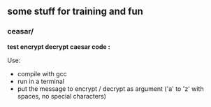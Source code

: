 ## some stuff for training and fun

### ceasar/
**test encrypt decrypt caesar code :**  

Use:
- compile with gcc
- run in a terminal
- put the message to encrypt / decrypt as argument ('a' to 'z' with spaces, no special characters)
